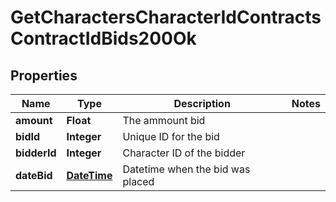 
# GetCharactersCharacterIdContractsContractIdBids200Ok

## Properties
Name | Type | Description | Notes
------------ | ------------- | ------------- | -------------
**amount** | **Float** | The ammount bid | 
**bidId** | **Integer** | Unique ID for the bid | 
**bidderId** | **Integer** | Character ID of the bidder | 
**dateBid** | [**DateTime**](DateTime.md) | Datetime when the bid was placed | 



